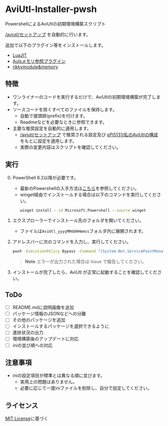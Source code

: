 # AviUtl-Installer-pwsh
PowershellによるAviUtlの初期環境構築スクリプト

[/aviutl/セットアップ](https://scrapbox.io/aviutl/セットアップ) を自動的に行います。

追加で以下のプラグイン等をインストールします。

- [LuaJIT](https://github.com/Per-Terra/LuaJIT-Auto-Builds)
- [Aulsメモリ参照プラグイン](https://scrapbox.io/ePi5131/Aulsメモリ参照プラグイン)
- [rikkymodule&memory](https://hazumurhythm.com/wev/amazon/?script=rikkymodulea2Z)

## 特徴
- ワンライナーのコードを実行するだけで、AviUtlの初期環境構築が完了します。
- ソースコードを除くすべてのファイルを保持します。
    - 自動で接頭辞(prefix)を付けます。
    - Readmeなどを必要なときに参照できます。
- 主要な推奨設定を自動的に適用します。
    - [/aviutl/セットアップ](https://scrapbox.io/aviutl/セットアップ) で推奨される設定及び [ePi5131/私のAviUtlの構成](https://scrapbox.io/ePi5131/私のAviUtlの構成) をもとに設定を適用します。
    - 実際の変更内容はスクリプトを確認してください。

## 実行
0. PowerShell 6.2以降が必要です。
    - 最新のPowershellの入手方法は[こちら](https://docs.microsoft.com/ja-jp/powershell/scripting/install/installing-powershell-on-windows)を参照してください。
    - winget経由でインストールする場合は以下のコマンドを実行してください。
      ```bat
      winget install --id Microsoft.Powershell --source winget
      ```

1. エクスプローラーでインストール先のフォルダを開いてください。
    - ファイルは`AviUtl_yyyyMMddHHmmss`フォルダ内に展開されます。

1. アドレスバーに次のコマンドを入力し、実行してください。
    ```bat
    pwsh -ExecutionPolicy Bypass -Command "[System.Net.ServicePointManager]::SecurityProtocol = [System.Net.ServicePointManager]::SecurityProtocol -bor 3072; iex ((New-Object System.Net.WebClient).DownloadString('https://raw.githubusercontent.com/Per-Terra/AviUtl-Installer-pwsh/main/installer.ps1'))"
    ```
    > **Note**
    > エラーが出力された場合は Issue で報告してください。

1. インストールが完了したら、AviUtl が正常に起動することを確認してください。

## ToDo
- [ ] README.mdに説明画像を追加
- [ ] パッケージ情報のJSONなどへの分離
- [ ] その他のパッケージを追加
- [ ] インストールするパッケージを選択できるように
- [ ] 進捗状況の出力
- [ ] 環境構築後のアップデートに対応
- [ ] iniの並び順への対応

## 注意事項
- iniの設定項目が標準とは異なる順に並びます。
    - 実用上の問題はありません。
    - 必要に応じて一度iniファイルを削除し、自分で設定してください。

## ライセンス
[MIT License](LICENSE)に基づく
